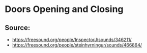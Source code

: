 # Doors Opening and Closing

## Source:
- https://freesound.org/people/InspectorJ/sounds/346211/
- https://freesound.org/people/steinhyrningur/sounds/466864/
